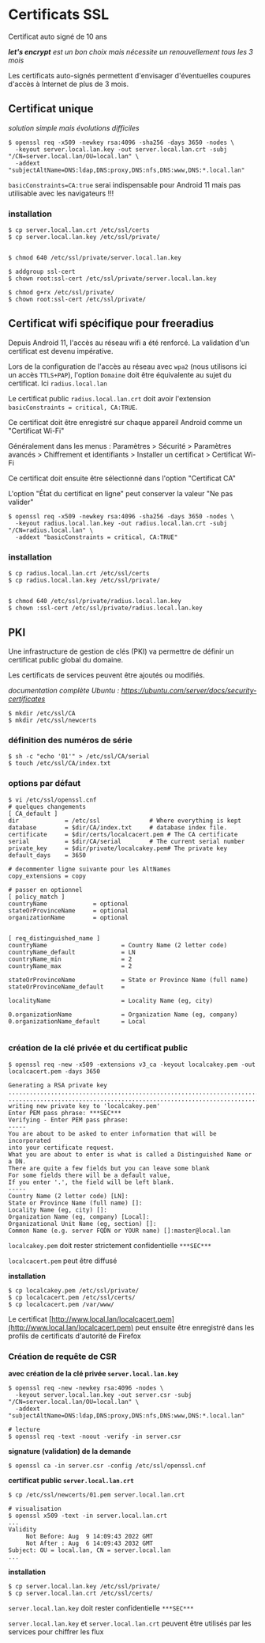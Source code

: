 # Certificats SSL

Certificat auto signé de 10 ans

_**let's encrypt** est un bon choix mais nécessite un renouvellement tous les 3 mois_

Les certificats auto-signés permettent d'envisager d'éventuelles coupures d'accès à Internet de plus de 3 mois.


## Certificat unique

_solution simple mais évolutions difficiles_

```
$ openssl req -x509 -newkey rsa:4096 -sha256 -days 3650 -nodes \
  -keyout server.local.lan.key -out server.local.lan.crt -subj "/CN=server.local.lan/OU=local.lan" \
  -addext "subjectAltName=DNS:ldap,DNS:proxy,DNS:nfs,DNS:www,DNS:*.local.lan"
```



``basicConstraints=CA:true`` serai indispensable pour Android 11 
mais pas utilisable avec les navigateurs !!!


### installation

```
$ cp server.local.lan.crt /etc/ssl/certs
$ cp server.local.lan.key /etc/ssl/private/


$ chmod 640 /etc/ssl/private/server.local.lan.key

$ addgroup ssl-cert
$ chown root:ssl-cert /etc/ssl/private/server.local.lan.key

$ chmod g+rx /etc/ssl/private/
$ chown root:ssl-cert /etc/ssl/private/
```


## Certificat wifi spécifique pour freeradius

Depuis Android 11, l'accès au réseau wifi a été renforcé. La validation d'un certificat est devenu impérative.

Lors de la configuration de l'accès au réseau avec ``wpa2`` (nous utilisons ici un accès ``TTLS+PAP``), l'option ``Domaine`` doit être équivalente au sujet du certificat. Ici ``radius.local.lan``

Le certificat public ``radius.local.lan.crt`` doit avoir l'extension ``basicConstraints = critical, CA:TRUE``.

Ce certificat doit être enregistré sur chaque appareil Android comme un "Certificat Wi-Fi"

Généralement dans les menus :
Paramètres > Sécurité > Paramètres avancés > Chiffrement et identifiants > Installer un certificat > Certificat Wi-Fi

Ce certificat doit ensuite être sélectionné dans l'option "Certificat CA"

L'option "État du certificat en ligne" peut conserver la valeur "Ne pas valider"


```
$ openssl req -x509 -newkey rsa:4096 -sha256 -days 3650 -nodes \
  -keyout radius.local.lan.key -out radius.local.lan.crt -subj "/CN=radius.local.lan" \
  -addext "basicConstraints = critical, CA:TRUE"
```

### installation

```
$ cp radius.local.lan.crt /etc/ssl/certs
$ cp radius.local.lan.key /etc/ssl/private/


$ chmod 640 /etc/ssl/private/radius.local.lan.key
$ chown :ssl-cert /etc/ssl/private/radius.local.lan.key
```

## PKI

Une infrastructure de gestion de clés (PKI) va permettre de définir un certificat public global du domaine.

Les certificats de services peuvent être ajoutés ou modifiés.

_documentation complète Ubuntu : https://ubuntu.com/server/docs/security-certificates_

```
$ mkdir /etc/ssl/CA
$ mkdir /etc/ssl/newcerts
```

### définition des numéros de série
```
$ sh -c "echo '01'" > /etc/ssl/CA/serial
$ touch /etc/ssl/CA/index.txt
```

### options par défaut
```
$ vi /etc/ssl/openssl.cnf
# quelques changements
[ CA_default ]
dir             = /etc/ssl              # Where everything is kept
database        = $dir/CA/index.txt     # database index file.
certificate     = $dir/certs/localcacert.pem # The CA certificate
serial          = $dir/CA/serial        # The current serial number
private_key     = $dir/private/localcakey.pem# The private key
default_days    = 3650

# decommenter ligne suivante pour les AltNames
copy_extensions = copy

# passer en optionnel
[ policy_match ]
countryName             = optional
stateOrProvinceName     = optional
organizationName        = optional


[ req_distinguished_name ]
countryName                     = Country Name (2 letter code)
countryName_default             = LN
countryName_min                 = 2
countryName_max                 = 2

stateOrProvinceName             = State or Province Name (full name)
stateOrProvinceName_default     =

localityName                    = Locality Name (eg, city)

0.organizationName              = Organization Name (eg, company)
0.organizationName_default      = Local


```

### création de la clé privée et du certificat public
```
$ openssl req -new -x509 -extensions v3_ca -keyout localcakey.pem -out localcacert.pem -days 3650

Generating a RSA private key
......................................................................................+++++
.............................................................................+++++
writing new private key to 'localcakey.pem'
Enter PEM pass phrase: ***SEC***
Verifying - Enter PEM pass phrase:
-----
You are about to be asked to enter information that will be incorporated
into your certificate request.
What you are about to enter is what is called a Distinguished Name or a DN.
There are quite a few fields but you can leave some blank
For some fields there will be a default value,
If you enter '.', the field will be left blank.
-----
Country Name (2 letter code) [LN]:
State or Province Name (full name) []:
Locality Name (eg, city) []:
Organization Name (eg, company) [Local]:
Organizational Unit Name (eg, section) []:
Common Name (e.g. server FQDN or YOUR name) []:master@local.lan
```

``localcakey.pem`` doit rester strictement confidentielle ``***SEC***``

``localcacert.pem`` peut être diffusé

**installation**
```
$ cp localcakey.pem /etc/ssl/private/
$ cp localcacert.pem /etc/ssl/certs/
$ cp localcacert.pem /var/www/
```

Le certificat [http://www.local.lan/localcacert.pem](http://www.local.lan/localcacert.pem) peut ensuite être enregistré dans les profils de certificats d'autorité de Firefox


### Création de requête de CSR

**avec création de la clé privée ``server.local.lan.key``**
```
$ openssl req -new -newkey rsa:4096 -nodes \
  -keyout server.local.lan.key -out server.csr -subj "/CN=server.local.lan/OU=local.lan" \
  -addext "subjectAltName=DNS:ldap,DNS:proxy,DNS:nfs,DNS:www,DNS:*.local.lan"

# lecture
$ openssl req -text -noout -verify -in server.csr
```

**signature (validation) de la demande**
```
$ openssl ca -in server.csr -config /etc/ssl/openssl.cnf
```

**certificat public ``server.local.lan.crt``**
```
$ cp /etc/ssl/newcerts/01.pem server.local.lan.crt

# visualisation
$ openssl x509 -text -in server.local.lan.crt
...
Validity
     Not Before: Aug  9 14:09:43 2022 GMT
     Not After : Aug  6 14:09:43 2032 GMT
Subject: OU = local.lan, CN = server.local.lan
...
```

**installation**
```
$ cp server.local.lan.key /etc/ssl/private/
$ cp server.local.lan.crt /etc/ssl/certs/
```

``server.local.lan.key`` doit rester confidentielle ``***SEC***``

``server.local.lan.key`` et ``server.local.lan.crt`` peuvent être utilisés par les services pour chiffrer les flux

